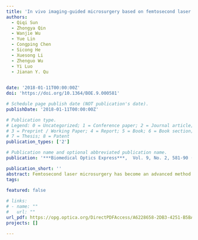 ```yaml
---
title: 'In vivo imaging-guided microsurgery based on femtosecond laser produced new fluorescent compounds in biological tissues'
authors:
  - Qiqi Sun
  - Zhongya Qin
  - Wanjie Wu
  - Yue Lin
  - Congping Chen
  - Sicong He
  - Xuesong Li
  - Zhenguo Wu
  - Yi Luo
  - Jianan Y. Qu
  

date: '2018-01-11T00:00:00Z'
doi: 'https://doi.org/10.1364/BOE.9.000581'

# Schedule page publish date (NOT publication's date).
publishDate: '2018-01-11T00:00:00Z'

# Publication type.
# Legend: 0 = Uncategorized; 1 = Conference paper; 2 = Journal article;
# 3 = Preprint / Working Paper; 4 = Report; 5 = Book; 6 = Book section;
# 7 = Thesis; 8 = Patent
publication_types: ['2']

# Publication name and optional abbreviated publication name.
publication: '***Biomedical Optics Express***,  Vol. 9, No. 2, 581-90 (2018)'

publication_short: ''
abstract: Femtosecond laser microsurgery has become an advanced method for clinical procedures and biological research. The tissue treated by femtosecond laser can become highly fluorescent, indicating the formation of new fluorescent compounds that can naturally label the treated tissue site. We systematically characterized the fluorescence signals produced by femtosecond laser ablation in biological tissues in vivo. Our findings showed that they possess unique fluorescence properties and can be clearly differentiated from endogenous signals and major fluorescent proteins. We further demonstrated that the new fluorescent compounds can be used as in vivo labelling agent for biological imaging and guided laser microsurgery.
tags:
  
featured: false

# links:
# - name: ""
#   url: ""
url_pdf: https://opg.optica.org/DirectPDFAccess/A6228658-2DB3-4251-B5BA8CD4B79D93CB_380746/boe-9-2-581.pdf?da=1&id=380746&seq=0&mobile=no
projects: []

---
```





